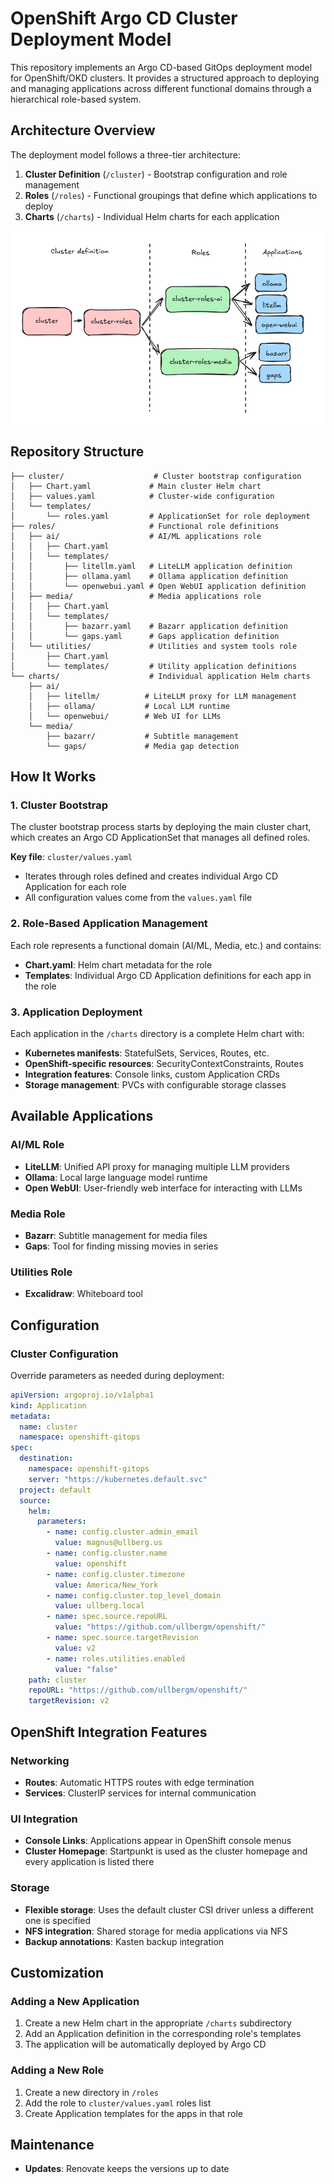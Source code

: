 # OpenShift Argo CD Cluster Deployment Model

This repository implements an Argo CD-based GitOps deployment model for OpenShift/OKD clusters. It provides a structured approach to deploying and managing applications across different functional domains through a hierarchical role-based system.

## Architecture Overview

The deployment model follows a three-tier architecture:

1. **Cluster Definition** (`/cluster`) - Bootstrap configuration and role management
2. **Roles** (`/roles`) - Functional groupings that define which applications to deploy
3. **Charts** (`/charts`) - Individual Helm charts for each application

![Hierarchy](docs/images/chart-hierarchy.png)

## Repository Structure

```text
├── cluster/                    # Cluster bootstrap configuration
│   ├── Chart.yaml             # Main cluster Helm chart
│   ├── values.yaml            # Cluster-wide configuration
│   └── templates/
│       └── roles.yaml         # ApplicationSet for role deployment
├── roles/                     # Functional role definitions
│   ├── ai/                    # AI/ML applications role
│   │   ├── Chart.yaml
│   │   └── templates/
│   │       ├── litellm.yaml   # LiteLLM application definition
│   │       ├── ollama.yaml    # Ollama application definition
│   │       └── openwebui.yaml # Open WebUI application definition
│   ├── media/                 # Media applications role
│   │   ├── Chart.yaml
│   │   └── templates/
│   │       ├── bazarr.yaml    # Bazarr application definition
│   │       └── gaps.yaml      # Gaps application definition
│   └── utilities/             # Utilities and system tools role
│       ├── Chart.yaml
│       └── templates/         # Utility application definitions
└── charts/                    # Individual application Helm charts
    ├── ai/
    │   ├── litellm/          # LiteLLM proxy for LLM management
    │   ├── ollama/           # Local LLM runtime
    │   └── openwebui/        # Web UI for LLMs
    └── media/
        ├── bazarr/           # Subtitle management
        └── gaps/             # Media gap detection
```

## How It Works

### 1. Cluster Bootstrap

The cluster bootstrap process starts by deploying the main cluster chart, which creates an Argo CD ApplicationSet that manages all defined roles.

**Key file**: `cluster/values.yaml`

- Iterates through roles defined and creates individual Argo CD Application for each role
- All configuration values come from the `values.yaml` file

### 2. Role-Based Application Management

Each role represents a functional domain (AI/ML, Media, etc.) and contains:

- **Chart.yaml**: Helm chart metadata for the role
- **Templates**: Individual Argo CD Application definitions for each app in the role

### 3. Application Deployment

Each application in the `/charts` directory is a complete Helm chart with:

- **Kubernetes manifests**: StatefulSets, Services, Routes, etc.
- **OpenShift-specific resources**: SecurityContextConstraints, Routes
- **Integration features**: Console links, custom Application CRDs
- **Storage management**: PVCs with configurable storage classes

## Available Applications

### AI/ML Role

- **LiteLLM**: Unified API proxy for managing multiple LLM providers
- **Ollama**: Local large language model runtime
- **Open WebUI**: User-friendly web interface for interacting with LLMs

### Media Role

- **Bazarr**: Subtitle management for media files
- **Gaps**: Tool for finding missing movies in series

### Utilities Role

- **Excalidraw**: Whiteboard tool

## Configuration

### Cluster Configuration

Override parameters as needed during deployment:

```yaml
apiVersion: argoproj.io/v1alpha1
kind: Application
metadata:
  name: cluster
  namespace: openshift-gitops
spec:
  destination:
    namespace: openshift-gitops
    server: "https://kubernetes.default.svc"
  project: default
  source:
    helm:
      parameters:
        - name: config.cluster.admin_email
          value: magnus@ullberg.us
        - name: config.cluster.name
          value: openshift
        - name: config.cluster.timezone
          value: America/New_York
        - name: config.cluster.top_level_domain
          value: ullberg.local
        - name: spec.source.repoURL
          value: "https://github.com/ullbergm/openshift/"
        - name: spec.source.targetRevision
          value: v2
        - name: roles.utilities.enabled
          value: "false"
    path: cluster
    repoURL: "https://github.com/ullbergm/openshift/"
    targetRevision: v2
```

## OpenShift Integration Features

### Networking

- **Routes**: Automatic HTTPS routes with edge termination
- **Services**: ClusterIP services for internal communication

### UI Integration

- **Console Links**: Applications appear in OpenShift console menus
- **Cluster Homepage**: Startpunkt is used as the cluster homepage and every application is listed there

### Storage

- **Flexible storage**: Uses the default cluster CSI driver unless a different one is specified
- **NFS integration**: Shared storage for media applications via NFS
- **Backup annotations**: Kasten backup integration

## Customization

### Adding a New Application

1. Create a new Helm chart in the appropriate `/charts` subdirectory
2. Add an Application definition in the corresponding role's templates
3. The application will be automatically deployed by Argo CD

### Adding a New Role

1. Create a new directory in `/roles`
2. Add the role to `cluster/values.yaml` roles list
3. Create Application templates for the apps in that role

## Maintenance

- **Updates**: Renovate keeps the versions up to date
